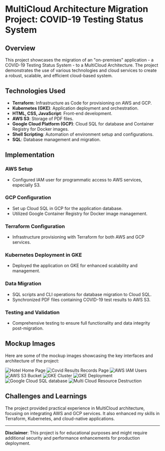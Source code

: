 # MultiCloud Architecture Migration Project: COVID-19 Testing Status System

## Overview
This project showcases the migration of an "on-premises" application - a COVID-19 Testing Status System - to a MultiCloud Architecture. The project demonstrates the use of various technologies and cloud services to create a robust, scalable, and efficient cloud-based system.

## Technologies Used
- **Terraform**: Infrastructure as Code for provisioning on AWS and GCP.
- **Kubernetes (GKE)**: Application deployment and orchestration.
- **HTML, CSS, JavaScript**: Front-end development.
- **AWS S3**: Storage of PDF files.
- **Google Cloud Platform (GCP)**: Cloud SQL for database and Container Registry for Docker images.
- **Shell Scripting**: Automation of environment setup and configurations.
- **SQL**: Database management and migration.

## Implementation

### AWS Setup
- Configured IAM user for programmatic access to AWS services, especially S3.

### GCP Configuration
- Set up Cloud SQL in GCP for the application database.
- Utilized Google Container Registry for Docker image management.

### Terraform Configuration
- Infrastructure provisioning with Terraform for both AWS and GCP services.

### Kubernetes Deployment in GKE
- Deployed the application on GKE for enhanced scalability and management.

### Data Migration
- SQL scripts and CLI operations for database migration to Cloud SQL.
- Synchronized PDF files containing COVID-19 test results to AWS S3.

### Testing and Validation
- Comprehensive testing to ensure full functionality and data integrity post-migration.

## Mockup Images
Here are some of the mockup images showcasing the key interfaces and architecture of the project:

![Hotel Home Page](/img/homepage.jpeg)
![Covid Results Records Page](/img/recordspage.jpeg)
![AWS IAM Users](/img/AWS_IAMusers.jpeg)
![AWS S3 Bucket](/img/AWS_s3bucket.jpeg)
![GKE Cluster](/img/GKE_cluster.jpeg)
![GKE Deployment](/img/GKE_deployment.jpeg)
![Google Cloud SQL database](SQLdatabse.jpeg)
![Multi Cloud Resource Destruction](/img/destroy.jpeg)

## Challenges and Learnings
The project provided practical experience in MultiCloud architecture, focusing on integrating AWS and GCP services. It also enhanced my skills in Terraform, Kubernetes, and cloud-native applications.

---

**Disclaimer**: This project is for educational purposes and might require additional security and performance enhancements for production deployment.

